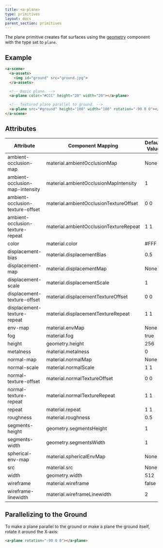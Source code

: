 ```yaml
---
title: <a-plane>
type: primitives
layout: docs
parent_section: primitives
---
```


[geometry]: ../components/geometry.md

The plane primitive creates flat surfaces using the [geometry][geometry]
component with the type set to `plane`.

## Example

```html
<a-scene>
  <a-assets>
    <img id="ground" src="ground.jpg">
  </a-assets>

  <!-- Basic plane. -->
  <a-plane color="#CCC" height="20" width="20"></a-plane>

  <!-- Textured plane parallel to ground. -->
  <a-plane src="#ground" height="100" width="100" rotation="-90 0 0"></a-plane>
</a-scene>
```

## Attributes

| Attribute                        | Component Mapping                      | Default Value |
| --------                         | -----------------                      | ------------- |
| ambient-occlusion-map            | material.ambientOcclusionMap           | None          |
| ambient-occlusion-map-intensity  | material.ambientOcclusionMapIntensity  | 1             |
| ambient-occlusion-texture-offset | material.ambientOcclusionTextureOffset | 0 0           |
| ambient-occlusion-texture-repeat | material.ambientOcclusionTextureRepeat | 1 1           |
| color                            | material.color                         | #FFF          |
| displacement-bias                | material.displacementBias              | 0.5           |
| displacement-map                 | material.displacementMap               | None          |
| displacement-scale               | material.displacementScale             | 1             |
| displacement-texture-offset      | material.displacementTextureOffset     | 0 0           |
| displacement-texture-repeat      | material.displacementTextureRepeat     | 1 1           |
| env-map                          | material.envMap                        | None          |
| fog                              | material.fog                           | true          |
| height                           | geometry.height                        | 256           |
| metalness                        | material.metalness                     | 0             |
| normal-map                       | material.normalMap                     | None          |
| normal-scale                     | material.normalScale                   | 1 1           |
| normal-texture-offset            | material.normalTextureOffset           | 0 0           |
| normal-texture-repeat            | material.normalTextureRepeat           | 1 1           |
| repeat                           | material.repeat                        | 1 1           |
| roughness                        | material.roughness                     | 0.5           |
| segments-height                  | geometry.segmentsHeight                | 1             |
| segments-width                   | geometry.segmentsWidth                 | 1             |
| spherical-env-map                | material.sphericalEnvMap               | None          |
| src                              | material.src                           | None          |
| width                            | geometry.width                         | 512           |
| wireframe                        | material.wireframe                     | false         |
| wireframe-linewidth              | material.wireframeLinewidth            | 2             |

## Parallelizing to the Ground

To make a plane parallel to the ground or make a plane the ground itself,
rotate it around the X-axis:

```html
<a-plane rotation="-90 0 0"></a-plane>
```
